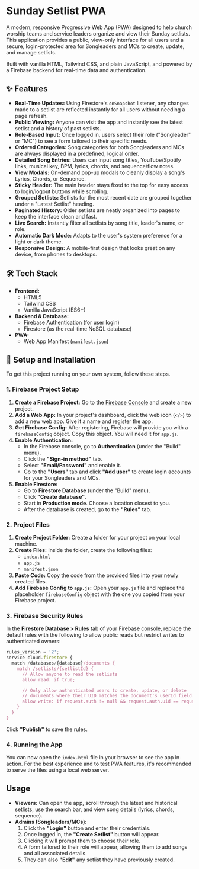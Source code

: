 # Sunday Setlist PWA

A modern, responsive Progressive Web App (PWA) designed to help church worship teams and service leaders organize and view their Sunday setlists. This application provides a public, view-only interface for all users and a secure, login-protected area for Songleaders and MCs to create, update, and manage setlists.

Built with vanilla HTML, Tailwind CSS, and plain JavaScript, and powered by a Firebase backend for real-time data and authentication.

## ✨ Features

* **Real-Time Updates:** Using Firestore's `onSnapshot` listener, any changes made to a setlist are reflected instantly for all users without needing a page refresh.
* **Public Viewing:** Anyone can visit the app and instantly see the latest setlist and a history of past setlists.
* **Role-Based Input:** Once logged in, users select their role ("Songleader" or "MC") to see a form tailored to their specific needs.
* **Ordered Categories:** Song categories for both Songleaders and MCs are always displayed in a predefined, logical order.
* **Detailed Song Entries:** Users can input song titles, YouTube/Spotify links, musical key, BPM, lyrics, chords, and sequence/flow notes.
* **View Modals:** On-demand pop-up modals to cleanly display a song's Lyrics, Chords, or Sequence.
* **Sticky Header:** The main header stays fixed to the top for easy access to login/logout buttons while scrolling.
* **Grouped Setlists:** Setlists for the most recent date are grouped together under a "Latest Setlist" heading.
* **Paginated History:** Older setlists are neatly organized into pages to keep the interface clean and fast.
* **Live Search:** Instantly filter all setlists by song title, leader's name, or role.
* **Automatic Dark Mode:** Adapts to the user's system preference for a light or dark theme.
* **Responsive Design:** A mobile-first design that looks great on any device, from phones to desktops.

## 🛠️ Tech Stack

* **Frontend:**
    * HTML5
    * Tailwind CSS
    * Vanilla JavaScript (ES6+)
* **Backend & Database:**
    * Firebase Authentication (for user login)
    * Firestore (as the real-time NoSQL database)
* **PWA:**
    * Web App Manifest (`manifest.json`)

## 🚀 Setup and Installation

To get this project running on your own system, follow these steps.

### 1. Firebase Project Setup

1.  **Create a Firebase Project:** Go to the [Firebase Console](https://console.firebase.google.com/) and create a new project.
2.  **Add a Web App:** In your project's dashboard, click the web icon (`</>`) to add a new web app. Give it a name and register the app.
3.  **Get Firebase Config:** After registering, Firebase will provide you with a `firebaseConfig` object. Copy this object. You will need it for `app.js`.
4.  **Enable Authentication:**
    * In the Firebase console, go to **Authentication** (under the "Build" menu).
    * Click the **"Sign-in method"** tab.
    * Select **"Email/Password"** and enable it.
    * Go to the **"Users"** tab and click **"Add user"** to create login accounts for your Songleaders and MCs.
5.  **Enable Firestore:**
    * Go to **Firestore Database** (under the "Build" menu).
    * Click **"Create database"**.
    * Start in **Production mode**. Choose a location closest to you.
    * After the database is created, go to the **"Rules"** tab.

### 2. Project Files

1.  **Create Project Folder:** Create a folder for your project on your local machine.
2.  **Create Files:** Inside the folder, create the following files:
    * `index.html`
    * `app.js`
    * `manifest.json`
3.  **Paste Code:** Copy the code from the provided files into your newly created files.
4.  **Add Firebase Config to `app.js`:** Open your `app.js` file and replace the placeholder `firebaseConfig` object with the one you copied from your Firebase project.

### 3. Firebase Security Rules

In the **Firestore Database > Rules** tab of your Firebase console, replace the default rules with the following to allow public reads but restrict writes to authenticated owners:

```javascript
rules_version = '2';
service cloud.firestore {
  match /databases/{database}/documents {
    match /setlists/{setlistId} {
      // Allow anyone to read the setlists
      allow read: if true;

      // Only allow authenticated users to create, update, or delete
      // documents where their UID matches the document's userId field.
      allow write: if request.auth != null && request.auth.uid == request.resource.data.userId;
    }
  }
}
```

Click **"Publish"** to save the rules.

### 4. Running the App

You can now open the `index.html` file in your browser to see the app in action. For the best experience and to test PWA features, it's recommended to serve the files using a local web server.

## Usage

* **Viewers:** Can open the app, scroll through the latest and historical setlists, use the search bar, and view song details (lyrics, chords, sequence).
* **Admins (Songleaders/MCs):**
    1.  Click the **"Login"** button and enter their credentials.
    2.  Once logged in, the **"Create Setlist"** button will appear.
    3.  Clicking it will prompt them to choose their role.
    4.  A form tailored to their role will appear, allowing them to add songs and all associated details.
    5.  They can also **"Edit"** any setlist they have previously created.
